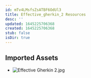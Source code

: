 ```yaml
---
id: mTv4LMsfsZsATBF6OdUl3
title: Effective_gherkin_2 Resources
desc: ''
updated: 1645225706368
created: 1645225706368
stub: false
isDir: true
---
```

## Imported Assets
- ![Effective Gherkin 2.jpg](/assets/effective-gherkin-2.jpg)
